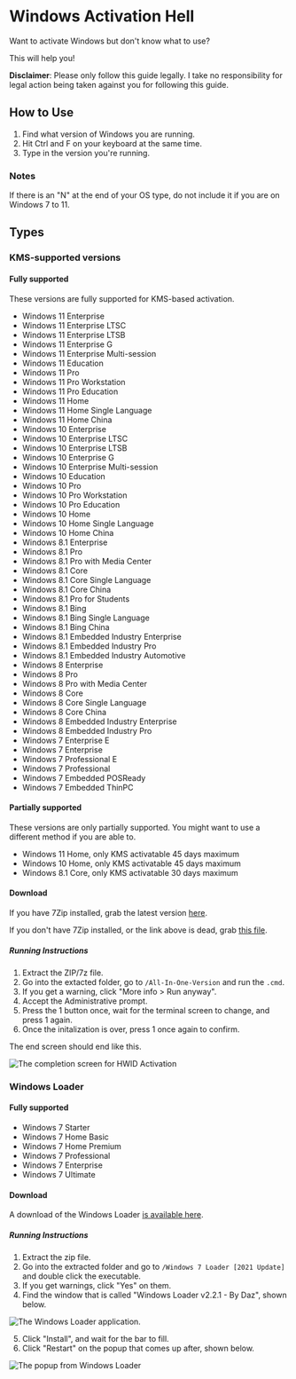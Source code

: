# Windows Activation Hell

Want to activate Windows but don't know what to use?

This will help you!

**Disclaimer**: Please only follow this guide legally. I take no responsibility for legal action being taken against you for following this guide.

## How to Use

1. Find what version of Windows you are running.
2. Hit Ctrl and F on your keyboard at the same time.
3. Type in the version you're running. 

### Notes

If there is an "N" at the end of your OS type, do not include it if you are on Windows 7 to 11.

## Types

### KMS-supported versions

#### Fully supported

These versions are fully supported for KMS-based activation.

- Windows 11 Enterprise
- Windows 11 Enterprise LTSC
- Windows 11 Enterprise LTSB
- Windows 11 Enterprise G
- Windows 11 Enterprise Multi-session
- Windows 11 Education
- Windows 11 Pro
- Windows 11 Pro Workstation
- Windows 11 Pro Education
- Windows 11 Home
- Windows 11 Home Single Language
- Windows 11 Home China
- Windows 10 Enterprise
- Windows 10 Enterprise LTSC
- Windows 10 Enterprise LTSB
- Windows 10 Enterprise G
- Windows 10 Enterprise Multi-session
- Windows 10 Education
- Windows 10 Pro
- Windows 10 Pro Workstation
- Windows 10 Pro Education
- Windows 10 Home
- Windows 10 Home Single Language
- Windows 10 Home China
- Windows 8.1 Enterprise
- Windows 8.1 Pro
- Windows 8.1 Pro with Media Center
- Windows 8.1 Core
- Windows 8.1 Core Single Language
- Windows 8.1 Core China
- Windows 8.1 Pro for Students
- Windows 8.1 Bing
- Windows 8.1 Bing Single Language
- Windows 8.1 Bing China
- Windows 8.1 Embedded Industry Enterprise
- Windows 8.1 Embedded Industry Pro
- Windows 8.1 Embedded Industry Automotive
- Windows 8 Enterprise
- Windows 8 Pro
- Windows 8 Pro with Media Center
- Windows 8 Core
- Windows 8 Core Single Language
- Windows 8 Core China
- Windows 8 Embedded Industry Enterprise
- Windows 8 Embedded Industry Pro
- Windows 7 Enterprise E
- Windows 7 Enterprise
- Windows 7 Professional E
- Windows 7 Professional 
- Windows 7 Embedded POSReady 
- Windows 7 Embedded ThinPC

#### Partially supported

These versions are only partially supported. You might want to use a different method if you are able to.

- Windows 11 Home, only KMS activatable 45 days maximum
- Windows 10 Home, only KMS activatable 45 days maximum
- Windows 8.1 Core, only KMS activatable 30 days maximum

#### Download

If you have 7Zip installed, grab the latest version [here](https://github.com/massgravel/Microsoft-Activation-Scripts/releases/latest).

If you don't have 7Zip installed, or the link above is dead, grab [this file](https://tknk.io/IglG).

##### Running Instructions

1. Extract the ZIP/7z file.
2. Go into the extacted folder, go to ``/All-In-One-Version`` and run the ``.cmd``.
3. If you get a warning, click "More info > Run anyway".
4. Accept the Administrative prompt.
5. Press the 1 button once, wait for the terminal screen to change, and press 1 again. 
6. Once the initalization is over, press 1 once again to confirm.

The end screen should end like this.

![The completion screen for HWID Activation](https://i.ibb.co/wRpMFdZ/image.png)

### Windows Loader 

#### Fully supported

- Windows 7 Starter
- Windows 7 Home Basic
- Windows 7 Home Premium
- Windows 7 Professional
- Windows 7 Enterprise
- Windows 7 Ultimate

#### Download

A download of the Windows Loader [is available here](https://tknk.io/CaTW).

##### Running Instructions

1. Extract the zip file.
2. Go into the extracted folder and go to ``/Windows 7 Loader [2021 Update]`` and double click the executable.
3. If you get warnings, click "Yes" on them.
4. Find the window that is called "Windows Loader v2.2.1 - By Daz", shown below.

![The Windows Loader application.](https://i.ibb.co/hC4LtV1/image.png)

5. Click "Install", and wait for the bar to fill.
6. Click "Restart" on the popup that comes up after, shown below.

![The popup from Windows Loader](https://i.ibb.co/10HZ6Ck/image.png)

